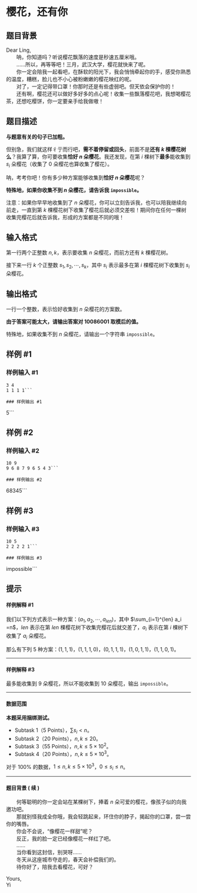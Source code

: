# 樱花，还有你

## 题目背景

Dear Ling,   
&emsp;&emsp;呐，你知道吗？听说樱花飘落的速度是秒速五厘米哦。    
&emsp;&emsp;……所以，再等等吧！三月，武汉大学，樱花就快来了呢。  
&emsp;&emsp;你一定会陪我一起看吧，在酥软的阳光下，我会悄悄牵起你的手，感受你熟悉的温度，糟糕，脸儿也不小心被粉嫩嫩的樱花映红的呢。  
&emsp;&emsp;对了，一定记得带口罩！你那时还是有些虚弱吧。但天依会保护你的！  
&emsp;&emsp;还有啊，樱花还可以做好多好多的点心呢！收集一些飘落樱花吧，我想喝樱花茶，还想吃樱饼，你一定要亲手给我做嗷！

## 题目描述

**与题意有关的句子已加粗。**

但别急，我们就这样彳亍而行吧，**需不着停留或回头**，前面不是**还有 $k$ 棵樱花树么**？我算了算，你可要收集**恰好 $n$ 朵樱花**。我还发现，在第 $i$ 棵树下**最多**能收集到 $s_i$ 朵樱花（收集了 $0$ 朵樱花也算收集了樱花）。  

呐，考考你吧！你有多少种方案能够收集到**恰好 $n$ 朵樱花**呢？

**特殊地，如果你收集不到 $n$ 朵樱花，请告诉我 `impossible`。**   

注意：如果你早早地收集到了 $n$ 朵樱花，你可以立刻告诉我，也可以陪我继续向前走，一直到第 $k$ 棵樱花树下收集了樱花后就必须交差啦！期间你在任何一棵树收集完樱花后就告诉我，形成的方案都是不同的哦！

## 输入格式

第一行两个正整数 $n,k$，表示要收集 $n$ 朵樱花，而前方还有 $k$ 棵樱花树。  

接下来一行 $k$ 个正整数 $s_1,s_2,\cdots,s_k$，其中 $s_i$ 表示最多在第 $i$ 棵樱花树下收集到 $s_i$ 朵樱花。

## 输出格式

一行一个整数，表示恰好收集到 $n$ 朵樱花的方案数。      

**由于答案可能太大，请输出答案对 $10086001$ 取模后的值。**

特殊地，如果收集不到 $n$ 朵樱花，请输出一个字符串 `impossible`。

## 样例 #1

### 样例输入 #1
```
3 4
1 1 1 1```

### 样例输出 #1

```
5```

## 样例 #2

### 样例输入 #2
```
10 9
9 6 8 7 9 6 5 4 3```

### 样例输出 #2

```
68345```

## 样例 #3

### 样例输入 #3
```
10 5
2 2 2 2 1```

### 样例输出 #3

```
impossible```

## 提示

#### 样例解释 #1
我们以下列方式表示一种方案：$(a_1,a_2,\cdots,a_{len})$，其中 $\sum_{i=1}^{len} a_i =n$，$len$ 表示在第 $len$ 棵樱花树下收集完樱花后就交差了，$a_i$ 表示在第 $i$ 棵树下收集了 $a_i$ 朵樱花。

那么有下列 $5$ 种方案：$(1,1,1)$，$(1,1,1,0)$，$(0,1,1,1)$，$(1,0,1,1)$，$(1,1,0,1)$。

---

#### 样例解释 #3
最多能收集到 $9$ 朵樱花，所以不能收集到 $10$ 朵樱花，输出 `impossible`。

---

#### 数据范围
**本题采用捆绑测试。**
- Subtask 1（5 Points），$\sum s_i < n$。
- Subtask 2（20 Points），$n,k \leq 20$。
- Subtask 3（55 Points），$n,k \leq 5\times 10^2$。
- Subtask 4（20 Points），$n,k \leq 5\times 10^3$。

对于 $100\%$ 的数据，$1 \leq n,k \leq 5\times 10^3$，$0 \leq s_i \leq n$。

---

#### 题目背景 ( 续 )
&emsp;&emsp;何等聪明的你一定会站在某棵树下，捧着 $n$ 朵可爱的樱花，像孩子似的向我邀功吧。  
&emsp;&emsp;那就别怪我成全你哦，我会轻跳起来，环住你的脖子，揭起你的口罩，尝一尝你的嘴唇。  
&emsp;&emsp;你会不会说，“像樱花一样甜”呢？  
&emsp;&emsp;反正，我的脸一定已经像樱花一样红了吧。  
&emsp;&emsp;……  
&emsp;&emsp;当你看到这封信，别哭呀……  
&emsp;&emsp;冬天从这座城市夺走的，春天会补偿我们的。  
&emsp;&emsp;待你好了，陪我去看樱花，可好？  

Yours,   
Yi
